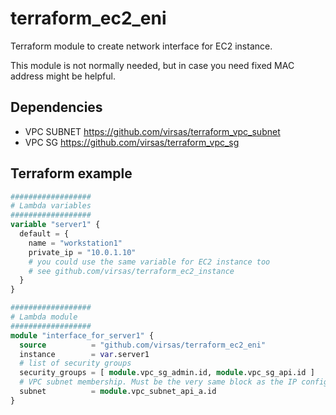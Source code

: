 # terraform_ec2_eni

Terraform module to create network interface for EC2 instance. 

This module is not normally needed, but in case you need fixed MAC address might be helpful.

## Dependencies

- VPC SUBNET <https://github.com/virsas/terraform_vpc_subnet>
- VPC SG <https://github.com/virsas/terraform_vpc_sg>

## Terraform example

``` terraform
##################
# Lambda variables
##################
variable "server1" { 
  default = { 
    name = "workstation1"
    private_ip = "10.0.1.10"
    # you could use the same variable for EC2 instance too
    # see github.com/virsas/terraform_ec2_instance
  } 
}

##################
# Lambda module
##################
module "interface_for_server1" {
  source          = "github.com/virsas/terraform_ec2_eni"
  instance        = var.server1
  # list of security groups
  security_groups = [ module.vpc_sg_admin.id, module.vpc_sg_api.id ]
  # VPC subnet membership. Must be the very same block as the IP configuration of the private_ip
  subnet          = module.vpc_subnet_api_a.id
}
```
